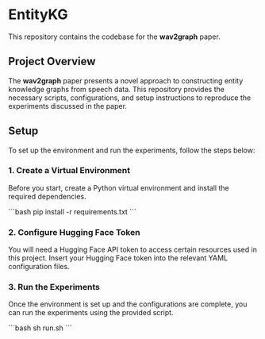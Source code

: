 # EntityKG

This repository contains the codebase for the **wav2graph** paper. 

## Project Overview

The **wav2graph** paper presents a novel approach to constructing entity knowledge graphs from speech data. This repository provides the necessary scripts, configurations, and setup instructions to reproduce the experiments discussed in the paper.

## Setup

To set up the environment and run the experiments, follow the steps below:

### 1. Create a Virtual Environment

Before you start, create a Python virtual environment and install the required dependencies.

\```bash
pip install -r requirements.txt
\```

### 2. Configure Hugging Face Token

You will need a Hugging Face API token to access certain resources used in this project. Insert your Hugging Face token into the relevant YAML configuration files.

### 3. Run the Experiments

Once the environment is set up and the configurations are complete, you can run the experiments using the provided script.

\```bash
sh run.sh
\```
